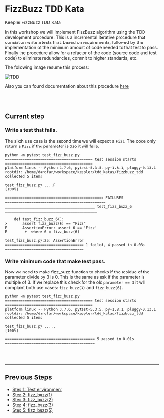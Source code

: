 # FizzBuzz TDD Kata

Keepler FizzBuzz TDD Kata.

In this workshop we will implement FizzBuzz algorithm using the TDD development procedure. This is a incremental 
iterative procedure that consist on write a tests first, based on requirements, followed by the implementation of the 
minimum amount of code needed to that test to pass. Finally the procedure allow for a refactor of the code (source code
and test code) to eliminate redundancies, commit to higher standards, etc. 

The following image resume this process: 

![TDD](https://upload.wikimedia.org/wikipedia/commons/0/0b/TDD_Global_Lifecycle.png)

Also you can found documentation about this procedure [here](https://en.wikipedia.org/wiki/Test-driven_development)

<br />
<br />

## Current step

### Write a test that fails. 
The sixth use case is the second time we will expect a `Fizz`. The code only return a `Fizz` if the parameter is `3`so 
it will fails. 

```
python -m pytest test_fizz_buzz.py 
======================================== test session starts ========================================
platform linux -- Python 3.7.6, pytest-5.3.5, py-1.8.1, pluggy-0.13.1
rootdir: /home/darofar/workspace/keepler/tdd_katas/fizzbuzz_tdd
collected 5 items                                                                                   

test_fizz_buzz.py ....F                                                                       [100%]

============================================= FAILURES ==============================================
_________________________________________ test_fizz_buzz_6 __________________________________________

    def test_fizz_buzz_6():
>       assert fizz_buzz(6) == "Fizz"
E       AssertionError: assert 6 == 'Fizz'
E        +  where 6 = fizz_buzz(6)

test_fizz_buzz.py:25: AssertionError
==================================== 1 failed, 4 passed in 0.03s ====================================
``` 

### Write minimum code that make test pass.
Now we need to make fizz_buzz function to checks if the residue of the parameter divide by 3 is 0. This is the same as 
ask if the parameter is multiple of 3. If we replace this check for the old `parameter == 3` it will complaint both use 
cases: `fizz_buzz(3)` and `fizz_buzz(6)`. 

```
python -m pytest test_fizz_buzz.py 
======================================== test session starts ========================================
platform linux -- Python 3.7.6, pytest-5.3.5, py-1.8.1, pluggy-0.13.1
rootdir: /home/darofar/workspace/keepler/tdd_katas/fizzbuzz_tdd
collected 5 items                                                                                   

test_fizz_buzz.py .....                                                                       [100%]

========================================= 5 passed in 0.01s =========================================
```


<br />
<br />
<hr />

## Previous Steps

- [Step 1: Test environment](https://github.com/darofar/fizzbuzz_tdd/blob/3836e05c9f868c29cfb77241c703259afbd98d21/README.md)
- [Step 2: fizz_buzz(1)](https://github.com/darofar/fizzbuzz_tdd/blob/8ae70a62115a3ab44c30463d2da2e6b359c1f587/README.md)
- [Step 3: fizz_buzz(2)](https://github.com/darofar/fizzbuzz_tdd/blob/ba1d482ad49d06e414438b9f8983ed6a2ce251dd/README.md)
- [Step 4: fizz_buzz(3)](https://github.com/darofar/fizzbuzz_tdd/blob/0c449473984dd9d24de5969cc5b3f095963bd6b3/README.md)
- [Step 5: fizz_buzz(5)](https://github.com/darofar/fizzbuzz_tdd/blob/543513797610aaa2c5d9a11fb799fe7dd68b2676/README.md)

